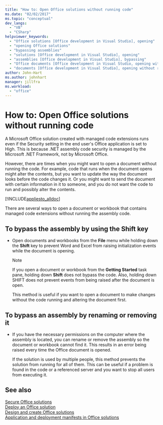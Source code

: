 ```yaml
---
title: "How to: Open Office solutions without running code"
ms.date: "02/02/2017"
ms.topic: "conceptual"
dev_langs: 
  - "VB"
  - "CSharp"
helpviewer_keywords: 
  - "Office solutions [Office development in Visual Studio], opening"
  - "opening Office solutions"
  - "bypassing assemblies"
  - "solutions [Office development in Visual Studio], opening"
  - "assemblies [Office development in Visual Studio], bypassing"
  - "Office documents [Office development in Visual Studio, opening without running code"
  - "documents [Office development in Visual Studio], opening without running code"
author: John-Hart
ms.author: johnhart
manager: jillfra
ms.workload: 
  - "office"
---
```

# How to: Open Office solutions without running code
  A Microsoft Office solution created with managed code extensions runs even if the Security setting in the end user's Office application is set to High. This is because .NET assembly code security is managed by the Microsoft .NET Framework, not by Microsoft Office.  
  
 However, there are times when you might want to open a document without running the code. For example, code that runs when the document opens might alter the contents, but you want to update the way the document looks before the code changes it. Or you might want to send the document with certain information in it to someone, and you do not want the code to run and possibly alter the contents.  
  
 [!INCLUDE[appliesto_alldoc](../vsto/includes/appliesto-alldoc-md.md)]  
  
 There are several ways to open a document or workbook that contains managed code extensions without running the assembly code.  
  
## To bypass the assembly by using the Shift key  
  
-   Open documents and workbooks from the **File** menu while holding down the **Shift** key to prevent Word and Excel from raising initialization events while the document is opening.  
  
    > [!NOTE]  
    >  If you open a document or workbook from the **Getting Started** task pane, holding down **Shift** does not bypass the code. Also, holding down SHIFT does not prevent events from being raised after the document is open.  
  
     This method is useful if you want to open a document to make changes without the code running and altering the document first.  
  
## To bypass an assembly by renaming or removing it  
  
-   If you have the necessary permissions on the computer where the assembly is located, you can rename or remove the assembly so the document or workbook cannot find it. This results in an error being raised every time the Office document is opened.  
  
     If the solution is used by multiple people, this method prevents the solution from running for all of them. This can be useful if a problem is found in the code or a referenced server and you want to stop all users from executing it.  
  
## See also  
 [Secure Office solutions](../vsto/securing-office-solutions.md)   
 [Deploy an Office solution](../vsto/deploying-an-office-solution.md)   
 [Design and create Office solutions](../vsto/designing-and-creating-office-solutions.md)   
 [Application and deployment manifests in Office solutions](../vsto/application-and-deployment-manifests-in-office-solutions.md)  
